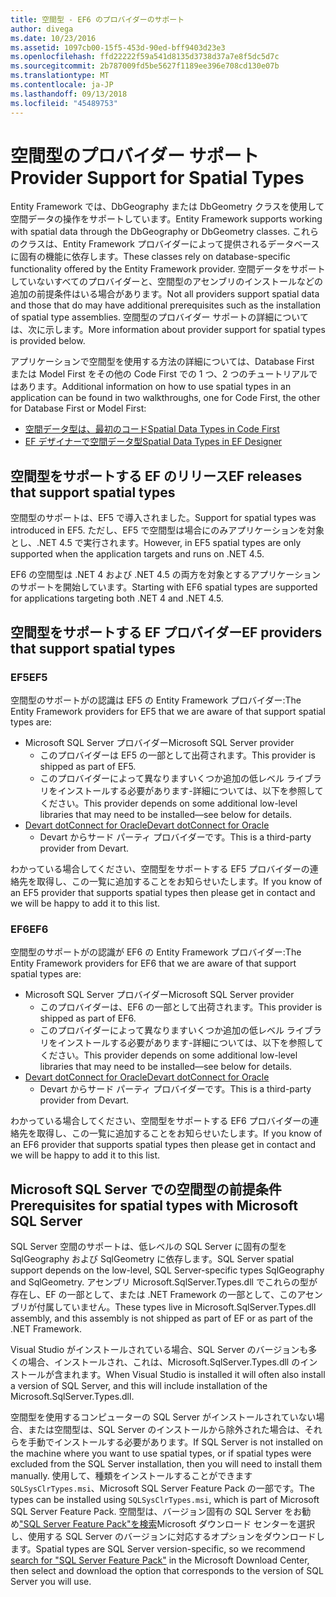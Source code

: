 ```yaml
---
title: 空間型 - EF6 のプロバイダーのサポート
author: divega
ms.date: 10/23/2016
ms.assetid: 1097cb00-15f5-453d-90ed-bff9403d23e3
ms.openlocfilehash: ffd22222f59a541d8135d3738d37a7e8f5dc5d7c
ms.sourcegitcommit: 2b787009fd5be5627f1189ee396e708cd130e07b
ms.translationtype: MT
ms.contentlocale: ja-JP
ms.lasthandoff: 09/13/2018
ms.locfileid: "45489753"
---
```

# <a name="provider-support-for-spatial-types"></a><span data-ttu-id="452c5-102">空間型のプロバイダー サポート</span><span class="sxs-lookup"><span data-stu-id="452c5-102">Provider Support for Spatial Types</span></span>
<span data-ttu-id="452c5-103">Entity Framework では、DbGeography または DbGeometry クラスを使用して空間データの操作をサポートしています。</span><span class="sxs-lookup"><span data-stu-id="452c5-103">Entity Framework supports working with spatial data through the DbGeography or DbGeometry classes.</span></span> <span data-ttu-id="452c5-104">これらのクラスは、Entity Framework プロバイダーによって提供されるデータベースに固有の機能に依存します。</span><span class="sxs-lookup"><span data-stu-id="452c5-104">These classes rely on database-specific functionality offered by the Entity Framework provider.</span></span> <span data-ttu-id="452c5-105">空間データをサポートしていないすべてのプロバイダーと、空間型のアセンブリのインストールなどの追加の前提条件はいる場合があります。</span><span class="sxs-lookup"><span data-stu-id="452c5-105">Not all providers support spatial data and those that do may have additional prerequisites such as the installation of spatial type assemblies.</span></span> <span data-ttu-id="452c5-106">空間型のプロバイダー サポートの詳細については、次に示します。</span><span class="sxs-lookup"><span data-stu-id="452c5-106">More information about provider support for spatial types is provided below.</span></span>  

<span data-ttu-id="452c5-107">アプリケーションで空間型を使用する方法の詳細については、Database First または Model First をその他の Code First での 1 つ、2 つのチュートリアルではあります。</span><span class="sxs-lookup"><span data-stu-id="452c5-107">Additional information on how to use spatial types in an application can be found in two walkthroughs, one for Code First, the other for Database First or Model First:</span></span>  

- [<span data-ttu-id="452c5-108">空間データ型は、最初のコード</span><span class="sxs-lookup"><span data-stu-id="452c5-108">Spatial Data Types in Code First</span></span>](~/ef6/modeling/code-first/data-types/spatial.md)  
- [<span data-ttu-id="452c5-109">EF デザイナーで空間データ型</span><span class="sxs-lookup"><span data-stu-id="452c5-109">Spatial Data Types in EF Designer</span></span>](~/ef6/modeling/designer/data-types/spatial.md)  

## <a name="ef-releases-that-support-spatial-types"></a><span data-ttu-id="452c5-110">空間型をサポートする EF のリリース</span><span class="sxs-lookup"><span data-stu-id="452c5-110">EF releases that support spatial types</span></span>  

<span data-ttu-id="452c5-111">空間型のサポートは、EF5 で導入されました。</span><span class="sxs-lookup"><span data-stu-id="452c5-111">Support for spatial types was introduced in EF5.</span></span> <span data-ttu-id="452c5-112">ただし、EF5 で空間型は場合にのみアプリケーションを対象とし、.NET 4.5 で実行されます。</span><span class="sxs-lookup"><span data-stu-id="452c5-112">However, in EF5 spatial types are only supported when the application targets and runs on .NET 4.5.</span></span>  

<span data-ttu-id="452c5-113">EF6 の空間型は .NET 4 および .NET 4.5 の両方を対象とするアプリケーションのサポートを開始しています。</span><span class="sxs-lookup"><span data-stu-id="452c5-113">Starting with EF6 spatial types are supported for applications targeting both .NET 4 and .NET 4.5.</span></span>  

## <a name="ef-providers-that-support-spatial-types"></a><span data-ttu-id="452c5-114">空間型をサポートする EF プロバイダー</span><span class="sxs-lookup"><span data-stu-id="452c5-114">EF providers that support spatial types</span></span>  

### <a name="ef5"></a><span data-ttu-id="452c5-115">EF5</span><span class="sxs-lookup"><span data-stu-id="452c5-115">EF5</span></span>  

<span data-ttu-id="452c5-116">空間型のサポートがの認識は EF5 の Entity Framework プロバイダー:</span><span class="sxs-lookup"><span data-stu-id="452c5-116">The Entity Framework providers for EF5 that we are aware of that support spatial types are:</span></span>  

- <span data-ttu-id="452c5-117">Microsoft SQL Server プロバイダー</span><span class="sxs-lookup"><span data-stu-id="452c5-117">Microsoft SQL Server provider</span></span>  
    - <span data-ttu-id="452c5-118">このプロバイダーは EF5 の一部として出荷されます。</span><span class="sxs-lookup"><span data-stu-id="452c5-118">This provider is shipped as part of EF5.</span></span>  
    - <span data-ttu-id="452c5-119">このプロバイダーによって異なりますいくつか追加の低レベル ライブラリをインストールする必要があります-詳細については、以下を参照してください。</span><span class="sxs-lookup"><span data-stu-id="452c5-119">This provider depends on some additional low-level libraries that may need to be installed—see below for details.</span></span>  
- [<span data-ttu-id="452c5-120">Devart dotConnect for Oracle</span><span class="sxs-lookup"><span data-stu-id="452c5-120">Devart dotConnect for Oracle</span></span>](http://www.devart.com/dotconnect/oracle/)  
    - <span data-ttu-id="452c5-121">Devart からサード パーティ プロバイダーです。</span><span class="sxs-lookup"><span data-stu-id="452c5-121">This is a third-party provider from Devart.</span></span>  

<span data-ttu-id="452c5-122">わかっている場合してください、空間型をサポートする EF5 プロバイダーの連絡先を取得し、この一覧に追加することをお知らせいたします。</span><span class="sxs-lookup"><span data-stu-id="452c5-122">If you know of an EF5 provider that supports spatial types then please get in contact and we will be happy to add it to this list.</span></span>  

### <a name="ef6"></a><span data-ttu-id="452c5-123">EF6</span><span class="sxs-lookup"><span data-stu-id="452c5-123">EF6</span></span>  

<span data-ttu-id="452c5-124">空間型のサポートがの認識が EF6 の Entity Framework プロバイダー:</span><span class="sxs-lookup"><span data-stu-id="452c5-124">The Entity Framework providers for EF6 that we are aware of that support spatial types are:</span></span>  

- <span data-ttu-id="452c5-125">Microsoft SQL Server プロバイダー</span><span class="sxs-lookup"><span data-stu-id="452c5-125">Microsoft SQL Server provider</span></span>  
    - <span data-ttu-id="452c5-126">このプロバイダーは、EF6 の一部として出荷されます。</span><span class="sxs-lookup"><span data-stu-id="452c5-126">This provider is shipped as part of EF6.</span></span>  
    - <span data-ttu-id="452c5-127">このプロバイダーによって異なりますいくつか追加の低レベル ライブラリをインストールする必要があります-詳細については、以下を参照してください。</span><span class="sxs-lookup"><span data-stu-id="452c5-127">This provider depends on some additional low-level libraries that may need to be installed—see below for details.</span></span>  
- [<span data-ttu-id="452c5-128">Devart dotConnect for Oracle</span><span class="sxs-lookup"><span data-stu-id="452c5-128">Devart dotConnect for Oracle</span></span>](http://www.devart.com/dotconnect/oracle/)  
    - <span data-ttu-id="452c5-129">Devart からサード パーティ プロバイダーです。</span><span class="sxs-lookup"><span data-stu-id="452c5-129">This is a third-party provider from Devart.</span></span>  

<span data-ttu-id="452c5-130">わかっている場合してください、空間型をサポートする EF6 プロバイダーの連絡先を取得し、この一覧に追加することをお知らせいたします。</span><span class="sxs-lookup"><span data-stu-id="452c5-130">If you know of an EF6 provider that supports spatial types then please get in contact and we will be happy to add it to this list.</span></span>  

## <a name="prerequisites-for-spatial-types-with-microsoft-sql-server"></a><span data-ttu-id="452c5-131">Microsoft SQL Server での空間型の前提条件</span><span class="sxs-lookup"><span data-stu-id="452c5-131">Prerequisites for spatial types with Microsoft SQL Server</span></span>  

<span data-ttu-id="452c5-132">SQL Server 空間のサポートは、低レベルの SQL Server に固有の型を SqlGeography および SqlGeometry に依存します。</span><span class="sxs-lookup"><span data-stu-id="452c5-132">SQL Server spatial support depends on the low-level, SQL Server-specific types SqlGeography and SqlGeometry.</span></span> <span data-ttu-id="452c5-133">アセンブリ Microsoft.SqlServer.Types.dll でこれらの型が存在し、EF の一部として、または .NET Framework の一部として、このアセンブリが付属していません。</span><span class="sxs-lookup"><span data-stu-id="452c5-133">These types live in Microsoft.SqlServer.Types.dll assembly, and this assembly is not shipped as part of EF or as part of the .NET Framework.</span></span>  

<span data-ttu-id="452c5-134">Visual Studio がインストールされている場合、SQL Server のバージョンも多くの場合、インストールされ、これは、Microsoft.SqlServer.Types.dll のインストールが含まれます。</span><span class="sxs-lookup"><span data-stu-id="452c5-134">When Visual Studio is installed it will often also install a version of SQL Server, and this will include installation of the Microsoft.SqlServer.Types.dll.</span></span>  

<span data-ttu-id="452c5-135">空間型を使用するコンピューターの SQL Server がインストールされていない場合、または空間型は、SQL Server のインストールから除外された場合は、それらを手動でインストールする必要があります。</span><span class="sxs-lookup"><span data-stu-id="452c5-135">If SQL Server is not installed on the machine where you want to use spatial types, or if spatial types were excluded from the SQL Server installation, then you will need to install them manually.</span></span> <span data-ttu-id="452c5-136">使用して、種類をインストールすることができます`SQLSysClrTypes.msi`、Microsoft SQL Server Feature Pack の一部です。</span><span class="sxs-lookup"><span data-stu-id="452c5-136">The types can be installed using `SQLSysClrTypes.msi`, which is part of Microsoft SQL Server Feature Pack.</span></span> <span data-ttu-id="452c5-137">空間型は、バージョン固有の SQL Server をお勧め["SQL Server Feature Pack"を検索](https://www.microsoft.com/en-us/search/result.aspx?q=sql+server+feature+pack)Microsoft ダウンロード センターを選択し、使用する SQL Server のバージョンに対応するオプションをダウンロードします。</span><span class="sxs-lookup"><span data-stu-id="452c5-137">Spatial types are SQL Server version-specific, so we recommend [search for "SQL Server Feature Pack"](https://www.microsoft.com/en-us/search/result.aspx?q=sql+server+feature+pack) in the Microsoft Download Center, then select and download the option that corresponds to the version of SQL Server you will use.</span></span>
